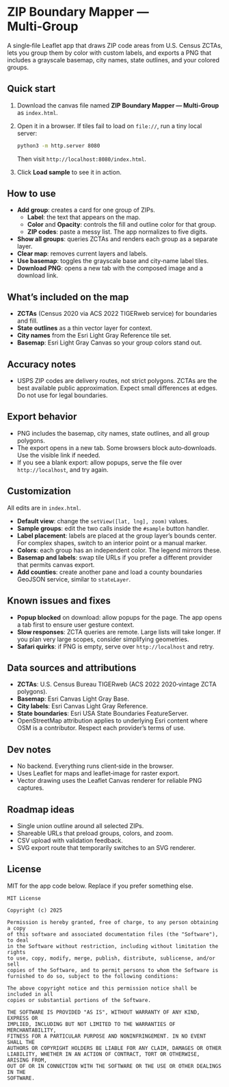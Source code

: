 # ZIP Boundary Mapper — Multi‑Group

A single‑file Leaflet app that draws ZIP code areas from U.S. Census ZCTAs, lets you group them by color with custom labels, and exports a PNG that includes a grayscale basemap, city names, state outlines, and your colored groups.

## Quick start

1. Download the canvas file named **ZIP Boundary Mapper — Multi‑Group** as `index.html`.

2. Open it in a browser. If tiles fail to load on `file://`, run a tiny local server:

   ```bash
   python3 -m http.server 8080
   ```

   Then visit `http://localhost:8080/index.html`.

3. Click **Load sample** to see it in action.

## How to use

- **Add group**: creates a card for one group of ZIPs.
  - **Label**: the text that appears on the map.
  - **Color** and **Opacity**: controls the fill and outline color for that group.
  - **ZIP codes**: paste a messy list. The app normalizes to five digits.
- **Show all groups**: queries ZCTAs and renders each group as a separate layer.
- **Clear map**: removes current layers and labels.
- **Use basemap**: toggles the grayscale base and city‑name label tiles.
- **Download PNG**: opens a new tab with the composed image and a download link.

## What’s included on the map

- **ZCTAs** (Census 2020 via ACS 2022 TIGERweb service) for boundaries and fill.
- **State outlines** as a thin vector layer for context.
- **City names** from the Esri Light Gray Reference tile set.
- **Basemap**: Esri Light Gray Canvas so your group colors stand out.

## Accuracy notes

- USPS ZIP codes are delivery routes, not strict polygons. ZCTAs are the best available public approximation. Expect small differences at edges. Do not use for legal boundaries.

## Export behavior

- PNG includes the basemap, city names, state outlines, and all group polygons.
- The export opens in a new tab. Some browsers block auto‑downloads. Use the visible link if needed.
- If you see a blank export: allow popups, serve the file over `http://localhost`, and try again.

## Customization

All edits are in `index.html`.

- **Default view**: change the `setView([lat, lng], zoom)` values.
- **Sample groups**: edit the two calls inside the `#sample` button handler.
- **Label placement**: labels are placed at the group layer’s bounds center. For complex shapes, switch to an interior point or a manual marker.
- **Colors**: each group has an independent color. The legend mirrors these.
- **Basemap and labels**: swap tile URLs if you prefer a different provider that permits canvas export.
- **Add counties**: create another pane and load a county boundaries GeoJSON service, similar to `stateLayer`.

## Known issues and fixes

- **Popup blocked** on download: allow popups for the page. The app opens a tab first to ensure user gesture context.
- **Slow responses**: ZCTA queries are remote. Large lists will take longer. If you plan very large scopes, consider simplifying geometries.
- **Safari quirks**: if PNG is empty, serve over `http://localhost` and retry.

## Data sources and attributions

- **ZCTAs**: U.S. Census Bureau TIGERweb (ACS 2022 2020‑vintage ZCTA polygons).
- **Basemap**: Esri Canvas Light Gray Base.
- **City labels**: Esri Canvas Light Gray Reference.
- **State boundaries**: Esri USA State Boundaries FeatureServer.
- OpenStreetMap attribution applies to underlying Esri content where OSM is a contributor. Respect each provider’s terms of use.

## Dev notes

- No backend. Everything runs client‑side in the browser.
- Uses Leaflet for maps and leaflet‑image for raster export.
- Vector drawing uses the Leaflet Canvas renderer for reliable PNG captures.

## Roadmap ideas

- Single union outline around all selected ZIPs.
- Shareable URLs that preload groups, colors, and zoom.
- CSV upload with validation feedback.
- SVG export route that temporarily switches to an SVG renderer.

## License

MIT for the app code below. Replace if you prefer something else.

```
MIT License

Copyright (c) 2025

Permission is hereby granted, free of charge, to any person obtaining a copy
of this software and associated documentation files (the "Software"), to deal
in the Software without restriction, including without limitation the rights
to use, copy, modify, merge, publish, distribute, sublicense, and/or sell
copies of the Software, and to permit persons to whom the Software is
furnished to do so, subject to the following conditions:

The above copyright notice and this permission notice shall be included in all
copies or substantial portions of the Software.

THE SOFTWARE IS PROVIDED "AS IS", WITHOUT WARRANTY OF ANY KIND, EXPRESS OR
IMPLIED, INCLUDING BUT NOT LIMITED TO THE WARRANTIES OF MERCHANTABILITY,
FITNESS FOR A PARTICULAR PURPOSE AND NONINFRINGEMENT. IN NO EVENT SHALL THE
AUTHORS OR COPYRIGHT HOLDERS BE LIABLE FOR ANY CLAIM, DAMAGES OR OTHER
LIABILITY, WHETHER IN AN ACTION OF CONTRACT, TORT OR OTHERWISE, ARISING FROM,
OUT OF OR IN CONNECTION WITH THE SOFTWARE OR THE USE OR OTHER DEALINGS IN THE
SOFTWARE.
```

